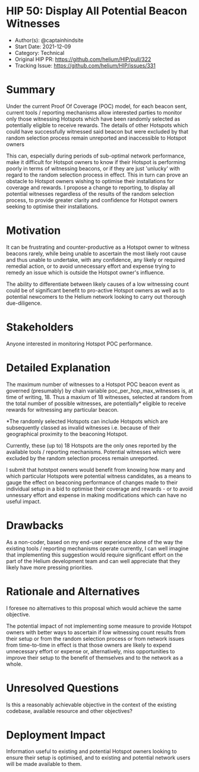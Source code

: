 # HIP 50: Display All Potential Beacon Witnesses

- Author(s): @captainhindsite
- Start Date: 2021-12-09
- Category: Technical
- Original HIP PR: <https://github.com/helium/HIP/pull/322>
- Tracking Issue: <https://github.com/helium/HIP/issues/331>

# Summary

Under the current Proof Of Coverage (POC) model, for each beacon sent, current tools / reporting
mechanisms allow interested parties to monitor only those witnessing Hotspots which have been
randomly selected as potentially eligible to receive rewards. The details of other Hotspots which
could have successfully witnessed said beacon but were excluded by that random selection process
remain unreported and inaccessible to Hotspot owners

This can, especially during periods of sub-optimal network performance, make it difficult for
Hotspot owners to know if their Hotspot is performing poorly in terms of witnessing beacons, or if
they are just 'unlucky' with regard to the random selection process in effect. This in turn can
prove an obstacle to Hotspot owners wishing to optimise their installations for coverage and
rewards. I propose a change to reporting, to display all potential witnesses regardless of the
results of the random selection process, to provide greater clarity and confidence for Hotspot
owners seeking to optimise their installations.

# Motivation

It can be frustrating and counter-productive as a Hotspot owner to witness beacons rarely, while
being unable to ascertain the most likely root cause and thus unable to undertake, with any
confidence, any likely or required remedial action, or to avoid unnecessary effort and expense
trying to remedy an issue which is outside the Hotspot owner's influence.

The ability to differentiate between likely causes of a low witnessing count could be of significant
benefit to pro-active Hotspot owners as well as to potential newcomers to the Helium network looking
to carry out thorough due-diligence.

# Stakeholders

Anyone interested in monitoring Hotspot POC performance.

# Detailed Explanation

The maximum number of witnesses to a Hotspot POC beacon event as governed (presumably) by chain
variable poc_per_hop_max_witnesses is, at time of writing, 18. Thus a maxium of 18 witnesses,
selected at random from the total number of possible witnesses, are potentially\* eligible to
receive rewards for witnessing any particular beacon.

\*The randomly selected Hotspots can include Hotspots which are subsequently classed as invalid
witnesses i.e. because of their geographical proximity to the beaconing Hotspot.

Currently, these (up to) 18 Hotspots are the only ones reported by the available tools / reporting
mechanisms. Potential witnesses which were excluded by the random selection process remain
unreported.

I submit that hotstpot owners would benefit from knowing how many and which particular Hotspots were
potential witness candidates, as a means to gauge the effect on beaconing performance of changes
made to their individual setup in a bid to optimise their coverage and rewards - or to avoid
unnessary effort and expense in making modifications which can have no useful impact.

# Drawbacks

As a non-coder, based on my end-user experience alone of the way the existing tools / reporting
mechanisms operate currently, I can well imagine that implementing this suggestion would require
significant effort on the part of the Helium development team and can well appreciate that they
likely have more pressing priorities.

# Rationale and Alternatives

I foresee no alternatives to this proposal which would achieve the same objective.

The potential impact of not implementing some measure to provide Hotspot owners with better ways to
ascertain if low witnessing count results from their setup or from the random selection process or
from network issues from time-to-time in effect is that those owners are likely to expend
unnecessary effort or expense or, alternatively, miss opportunities to improve their setup to the
benefit of themselves and to the network as a whole.

# Unresolved Questions

Is this a reasonably achievable objective in the context of the existing codebase, available
resource and other objectives?

# Deployment Impact

Information useful to existing and potential Hotspot owners looking to ensure their setup is
optimised, and to existing and potential network users will be made available to them.
